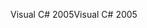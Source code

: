 <span data-ttu-id="bdce1-101">Visual C# 2005</span><span class="sxs-lookup"><span data-stu-id="bdce1-101">Visual C# 2005</span></span>